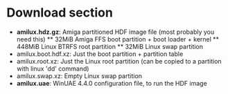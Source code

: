 # Download section
* **amilux.hdz.gz**: Amiga partitioned HDF image file (most probably you need this)
** 32MiB Amiga FFS boot partition + boot loader + kernel
** 448MiB Linux BTRFS root partition
** 32MiB Linux swap partition
* amilux.boot.hdf.xz: Just the boot partition + partition table
* amilux.root.xz: Just the Linux root partition (can be copied to a partition with linux 'dd' command)
* amilux.swap.xz: Empty Linux swap partition
* **amilux.uae**: WinUAE 4.4.0 configuration file, to run the HDF image
